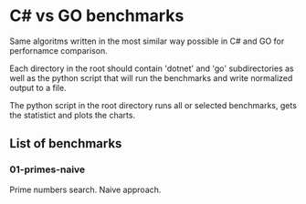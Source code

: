 # C# vs GO benchmarks
Same algoritms written in the most similar way possible in C# and GO for perfornamce comparison.

Each directory in the root should contain 'dotnet' and 'go' subdirectories as well as the python script that will run the benchmarks and write normalized output to a file.

The python script in the root directory runs all or selected benchmarks, gets the statistict and plots the charts.

## List of benchmarks

### 01-primes-naive
Prime numbers search. Naive approach.

